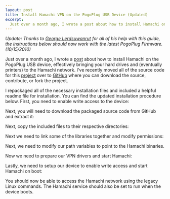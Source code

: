 ```yaml
--- 
layout: post
title: Install Hamachi VPN on the PogoPlug USB Device (Updated)
excerpt:
  Just over a month ago, I wrote a post about how to install Hamachi on the PogoPlug USB device, effectively bringing your hard drives and (eventually printers) to the Hamachi network. I've recently moved all of the source code for this project over to GitHub where you can download the source, contribute, or fork the project.
---
```

<em>Update: Thanks to <a target="_blank" href="http://stevejobsisadouche.com/">George Lerdsuwanrut</a> for all of his help with this guide, the instructions below should now work with the latest PogoPlug Firmware. (10/15/2010)</em>

Just over a month ago, I wrote a <a href="http://mbmccormick.com/2010/07/install-hamachi-vpn-on-the-pogoplug-usb-device/" target="_blank">post</a> about how to install Hamachi on the PogoPlug USB device, effectively bringing your hard drives and (eventually printers) to the Hamachi network. I've recently moved all of the source code for this <a href="http://github.com/mbmccormick/hamachi-pogoplug" target="_blank">project</a> over to <a href="http://github.com" target="_blank">GitHub</a> where you can download the source, contribute, or fork the project.

I repackaged all of the necessary installation files and included a helpful readme file for installation. You can find the updated installation procedure below. First, you need to enable write access to the device:

<script src="https://gist.github.com/1273098.js?file=gistfile1.sh"></script>

Next, you will need to download the packaged source code from GitHub and extract it:

<script src="https://gist.github.com/1273099.js?file=gistfile1.sh"></script>

Next, copy the included files to their respective directories:

<script src="https://gist.github.com/1273100.js?file=gistfile1.sh"></script>

Next we need to link some of the libraries together and modify permissions:

<script src="https://gist.github.com/1273102.js?file=gistfile1.sh"></script>

Next, we need to modify our path variables to point to the Hamachi binaries.

<script src="https://gist.github.com/1273103.js?file=gistfile1.sh"></script>

Now we need to prepare our VPN drivers and start Hamachi:

<script src="https://gist.github.com/1273105.js?file=gistfile1.sh"></script>

Lastly, we need to setup our device to enable write access and start Hamachi on boot:

<script src="https://gist.github.com/1273107.js?file=gistfile1.sh"></script>

You should now be able to access the Hamachi network using the legacy Linux commands. The Hamachi service should also be set to run when the device boots.
